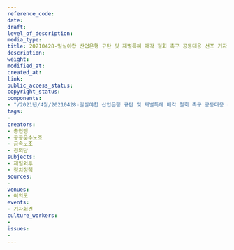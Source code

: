 ```yaml
---
reference_code: 
date: 
draft: 
level_of_description: 
media_type: 
title: 20210428-밀실야합 산업은행 규탄 및 재벌특혜 매각 철회 촉구 공동대응 선포 기자회견
description: 
weight: 
modified_at: 
created_at: 
link: 
public_access_status: 
copyright_status: 
components:
- "/2021년/4월/20210428-밀실야합 산업은행 규탄 및 재벌특혜 매각 철회 촉구 공동대응 선포 기자회견/403079_56283_5114.jpg"
tags:
- 
creators:
- 총연맹
- 공공운수노조
- 금속노조
- 정의당
subjects:
- 재벌외투
- 정치정책
sources:
- 
venues:
- 여의도
events:
- 기자회견
culture_workers:
- 
issues:
- 
---
```

